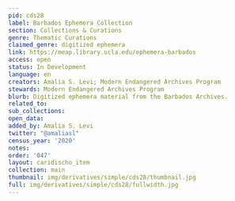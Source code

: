 ```yaml
---
pid: cds28
label: Barbados Ephemera Collection
section: Collections & Curations
genre: Thematic Curations
claimed_genre: digitized ephemera
link: https://meap.library.ucla.edu/ephemera-barbados
access: open
status: In Development
language: en
creators: Amalia S. Levi; Modern Endangered Archives Program
stewards: Modern Endangered Archives Program
blurb: Digitized ephemera material from the Barbados Archives.
related_to:
sub_collections:
open_data:
added_by: Amalia S. Levi
twitter: "@amaliasl"
census_year: '2020'
notes:
order: '047'
layout: caridischo_item
collection: main
thumbnail: img/derivatives/simple/cds28/thumbnail.jpg
full: img/derivatives/simple/cds28/fullwidth.jpg
---
```

